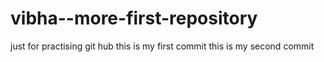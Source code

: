 # vibha--more-first-repository
just for practising git hub
this is my first commit
this is my second commit
